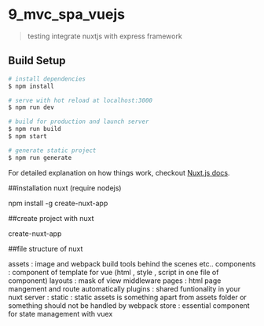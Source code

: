 # 9_mvc_spa_vuejs

> testing integrate nuxtjs with express framework

## Build Setup

``` bash
# install dependencies
$ npm install

# serve with hot reload at localhost:3000
$ npm run dev

# build for production and launch server
$ npm run build
$ npm start

# generate static project
$ npm run generate
```

For detailed explanation on how things work, checkout [Nuxt.js docs](https://nuxtjs.org).

##installation nuxt (require nodejs)

npm install -g create-nuxt-app

##create project with nuxt

create-nuxt-app <projectname>

##file structure of nuxt

assets : image and webpack build tools behind the scenes etc..
components : component of template for vue (html , style , script in one file of component)
layouts : mask of view
middleware
pages : html page mangement and route automatically
plugins : shared funtionality in your nuxt
server :
static : static assets is something apart from assets folder or something should not be handled by webpack
store : essential component for state management with vuex